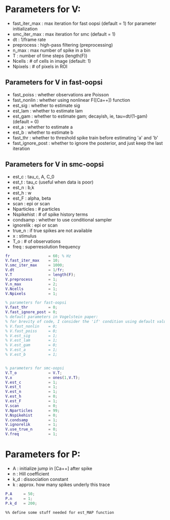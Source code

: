 # Parameters for V:

* fast_iter_max    : max iteration for fast oopsi (default = 1) for parameter initialization
* smc_iter_max     : max iteration for smc (default = 1)
* dt               : 1/frame rate
* preprocess       : high-pass filtering (preprocessing)
* n_max            : max number of spike in a bin
* T                : number of time steps (length(F))
* Ncells           : # of cells in image (default: 1)
* Npixels          : # of pixels in ROI

## Parameters for V in fast-oopsi

* fast_poiss       : whether observations are Poisson
* fast_nonlin      : whether using nonlinear F([Ca++]) function
* est_sig          : whether to estimate sig
* est_lam          : whether to estimate lam
* est_gam          : whether to estimate gam; decayish, ie, tau=dt/(1-gam) (default = 0)
* est_a            : whether to estimate a
* est_b            : whether to estimate b
* fast_thr         : whether to threshold spike train before estimating 'a' and 'b'
* fast_ignore_post : whether to ignore the posterior, and just keep the last iteration

## Parameters for V in smc-oopsi
* est_c            : tau_c, A, C_0
* est_t            : tau_c (useful when data is poor)
* est_n            : b,k
* est_h            : w
* est_F            : alpha, beta
* scan             : epi or scan
* Nparticles       : # particles
* Nspikehist       : # of spike history terms
* condsamp         : whether to use conditional sampler
* ignorelik        : epi or scan
* true_n           : if true spikes are not available
* x                : stimulus
* T_o              : # of observations
* freq             : superresolution frequency


```Matlab
fr                 = 60; % Hz
V.fast_iter_max    = 10;
V.smc_iter_max     = 1000;
V.dt               = 1/fr;
V.T                = length(F);
V.preprocess       = 1;
V.n_max            = 2;
V.Ncells           = 1;
V.Npixels          = 1;

% parameters for fast-oopsi
V.fast_thr         = 0;
V.fast_ignore_post = 0;
% default parameters in Vogelstein paper:
% for brevity of code, I consider the 'if' condition using default value
% V.fast_nonlin    = 0;
% V.fast_poiss     = 0;
% V.est_sig        = 1;
% V.est_lam        = 1;
% V.est_gam        = 0;
% V.est_a          = 1;
% V.est_b          = 1;


% parameters for smc-oopsi
V.T_o              = V.T;
V.x                = ones(1,V.T);
V.est_c            = 1;
V.est_t            = 1;
V.est_n            = 1;
V.est_h            = 0;
V.est_F            = 1;
V.scan             = 0;
V.Nparticles       = 99;
V.Nspikehist       = 0;
V.condsamp         = 1;
V.ignorelik        = 1;
V.use_true_n       = 0;
V.freq             = 1;
```

# Parameters for P:
* A   : initialize jump in [Ca++] after spike
* n   : Hill coefficient
* k_d : dissociation constant
* k   : approx. how many spikes underly this trace

```Matlab
P.A     = 50;
P.n     = 1;  
P.k_d   = 200; 
```
    
        
    %% define some stuff needed for est_MAP function



